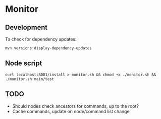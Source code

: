 # Monitor

## Development

To check for dependency updates:

    mvn versions:display-dependency-updates

## Node script

    curl localhost:8081/install > monitor.sh && chmod +x ./monitor.sh && ./monitor.sh main/test
    
## TODO

- Should nodes check ancestors for commands, up to the root? 
- Cache commands, update on node/command list change
